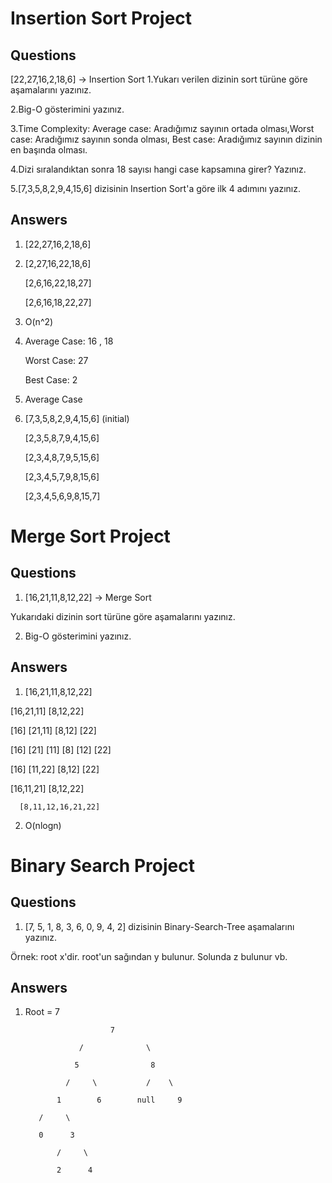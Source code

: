 # Insertion Sort Project


## Questions

[22,27,16,2,18,6] -> Insertion Sort
1.Yukarı verilen dizinin sort türüne göre aşamalarını yazınız.

2.Big-O gösterimini yazınız.

3.Time Complexity: Average case: Aradığımız sayının ortada olması,Worst case: Aradığımız sayının sonda olması, Best case: Aradığımız sayının dizinin en başında olması.

4.Dizi sıralandıktan sonra 18 sayısı hangi case kapsamına girer? Yazınız.

5.[7,3,5,8,2,9,4,15,6] dizisinin Insertion Sort'a göre ilk 4 adımını yazınız.

## Answers

1. [22,27,16,2,18,6]
2. 
   [2,27,16,22,18,6]
   
   [2,6,16,22,18,27]
   
   [2,6,16,18,22,27]
  
2. O(n^2)

3. Average Case: 16 , 18
 
   Worst Case: 27
   
   Best Case: 2
   
4. Average Case

5. [7,3,5,8,2,9,4,15,6] (initial)
 
   [2,3,5,8,7,9,4,15,6] 
   
   [2,3,4,8,7,9,5,15,6]
   
   [2,3,4,5,7,9,8,15,6]
   
   [2,3,4,5,6,9,8,15,7]
 
 
 # Merge Sort Project
 
 ## Questions  
 
 1. [16,21,11,8,12,22] -> Merge Sort
 
 Yukarıdaki dizinin sort türüne göre aşamalarını yazınız.
 
 2. Big-O gösterimini yazınız.

  ## Answers
  
  1. [16,21,11,8,12,22]
  
   [16,21,11]   [8,12,22]
  
 [16]  [21,11]    [8,12]  [22]
 
 [16] [21] [11] [8] [12] [22] 
 
 [16] [11,22]    [8,12]  [22]
 
   [16,11,21]    [8,12,22]
   
      [8,11,12,16,21,22]
    

2. O(nlogn)

# Binary Search Project

## Questions  

1. [7, 5, 1, 8, 3, 6, 0, 9, 4, 2] dizisinin Binary-Search-Tree aşamalarını yazınız.

Örnek: root x'dir. root'un sağından y bulunur. Solunda z bulunur vb.

## Answers

1. Root = 7 

                          7 
                          
                   /              \
                  
                  5                8
                  
                /     \           /    \
               
              1        6        null     9
              
          /     \    
          
          0      3
              
              /     \     
              
              2      4
